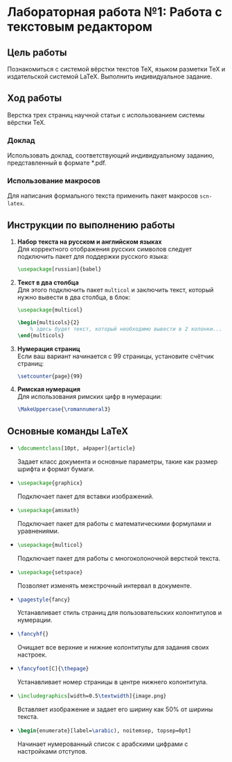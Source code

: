 # Лабораторная работа №1: Работа с текстовым редактором

## Цель работы
Познакомиться с системой вёрстки текстов TeX, языком разметки TeX и издательской системой LaTeX. Выполнить индивидуальное задание.

## Ход работы
Верстка трех страниц научной статьи с использованием системы вёрстки TeX.

### Доклад
Использовать доклад, соответствующий индивидуальному заданию, представленный в формате *.pdf.

### Использование макросов
Для написания формального текста применить пакет макросов `scn-latex`.

## Инструкции по выполнению работы

1. **Набор текста на русском и английском языках**  
   Для корректного отображения русских символов следует подключить пакет для поддержки русского языка:
   ```latex
   \usepackage[russian]{babel}
   ```

2. **Текст в два столбца**  
   Для этого подключить пакет `multicol` и заключить текст, который нужно вывести в два столбца, в блок:
   ```latex
   \usepackage{multicol}
   
   \begin{multicols}{2}
       % здесь будет текст, который необходимо вывести в 2 колонки...
   \end{multicols}
   ```

3. **Нумерация страниц**  
   Если ваш вариант начинается с 99 страницы, установите счётчик страниц:
   ```latex
   \setcounter{page}{99}
   ```

4. **Римская нумерация**  
   Для использования римских цифр в нумерации:
   ```latex
   \MakeUppercase{\romannumeral3}
   ```

## Основные команды LaTeX

- ```latex
  \documentclass[10pt, a4paper]{article}
  ```
  Задает класс документа и основные параметры, такие как размер шрифта и формат бумаги.

- ```latex
  \usepackage{graphicx}
  ```
  Подключает пакет для вставки изображений.

- ```latex
  \usepackage{amsmath}
  ```
  Подключает пакет для работы с математическими формулами и уравнениями.

- ```latex
  \usepackage{multicol}
  ```
  Подключает пакет для работы с многоколоночной версткой текста.

- ```latex
  \usepackage{setspace}
  ```
  Позволяет изменять межстрочный интервал в документе.

- ```latex
  \pagestyle{fancy}
  ```
  Устанавливает стиль страниц для пользовательских колонтитулов и нумерации.

- ```latex
  \fancyhf{}
  ```
  Очищает все верхние и нижние колонтитулы для задания своих настроек.

- ```latex
  \fancyfoot[C]{\thepage}
  ```
  Устанавливает номер страницы в центре нижнего колонтитула.

- ```latex
  \includegraphics[width=0.5\textwidth]{image.png}
  ```
  Вставляет изображение и задает его ширину как 50% от ширины текста.

- ```latex
  \begin{enumerate}[label=\arabic), noitemsep, topsep=0pt]
  ```
  Начинает нумерованный список с арабскими цифрами с настройками отступов.
